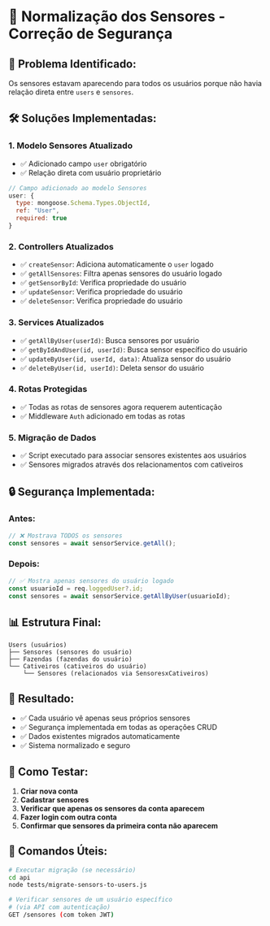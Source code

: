 # 🔧 Normalização dos Sensores - Correção de Segurança

## 🎯 **Problema Identificado:**
Os sensores estavam aparecendo para todos os usuários porque não havia relação direta entre `users` e `sensores`.

## 🛠️ **Soluções Implementadas:**

### 1. **Modelo Sensores Atualizado**
- ✅ Adicionado campo `user` obrigatório
- ✅ Relação direta com usuário proprietário

```javascript
// Campo adicionado ao modelo Sensores
user: {
  type: mongoose.Schema.Types.ObjectId,
  ref: "User",
  required: true
}
```

### 2. **Controllers Atualizados**
- ✅ `createSensor`: Adiciona automaticamente o `user` logado
- ✅ `getAllSensores`: Filtra apenas sensores do usuário logado
- ✅ `getSensorById`: Verifica propriedade do usuário
- ✅ `updateSensor`: Verifica propriedade do usuário
- ✅ `deleteSensor`: Verifica propriedade do usuário

### 3. **Services Atualizados**
- ✅ `getAllByUser(userId)`: Busca sensores por usuário
- ✅ `getByIdAndUser(id, userId)`: Busca sensor específico do usuário
- ✅ `updateByUser(id, userId, data)`: Atualiza sensor do usuário
- ✅ `deleteByUser(id, userId)`: Deleta sensor do usuário

### 4. **Rotas Protegidas**
- ✅ Todas as rotas de sensores agora requerem autenticação
- ✅ Middleware `Auth` adicionado em todas as rotas

### 5. **Migração de Dados**
- ✅ Script executado para associar sensores existentes aos usuários
- ✅ Sensores migrados através dos relacionamentos com cativeiros

## 🔒 **Segurança Implementada:**

### **Antes:**
```javascript
// ❌ Mostrava TODOS os sensores
const sensores = await sensorService.getAll();
```

### **Depois:**
```javascript
// ✅ Mostra apenas sensores do usuário logado
const usuarioId = req.loggedUser?.id;
const sensores = await sensorService.getAllByUser(usuarioId);
```

## 📊 **Estrutura Final:**

```
Users (usuários)
├── Sensores (sensores do usuário)
├── Fazendas (fazendas do usuário)
└── Cativeiros (cativeiros do usuário)
    └── Sensores (relacionados via SensoresxCativeiros)
```

## 🚀 **Resultado:**
- ✅ Cada usuário vê apenas seus próprios sensores
- ✅ Segurança implementada em todas as operações CRUD
- ✅ Dados existentes migrados automaticamente
- ✅ Sistema normalizado e seguro

## 🔧 **Como Testar:**

1. **Criar nova conta**
2. **Cadastrar sensores**
3. **Verificar que apenas os sensores da conta aparecem**
4. **Fazer login com outra conta**
5. **Confirmar que sensores da primeira conta não aparecem**

## 📝 **Comandos Úteis:**

```bash
# Executar migração (se necessário)
cd api
node tests/migrate-sensors-to-users.js

# Verificar sensores de um usuário específico
# (via API com autenticação)
GET /sensores (com token JWT)
```
